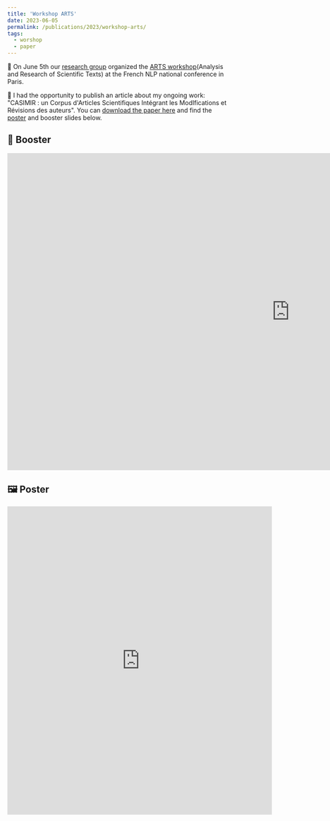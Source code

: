 ```yaml
---
title: 'Workshop ARTS'
date: 2023-06-05
permalink: /publications/2023/workshop-arts/
tags:
  - worshop
  - paper
---
```


🌻 On June 5th our [research group](https://taln-ls2n.github.io/) organized the [ARTS workshop](https://arts2023.sciencesconf.org/)(Analysis and Research of Scientific Texts) at the French NLP national conference in Paris.

📝 I had the opportunity to publish an article about my ongoing work: "CASIMIR : un Corpus d'Articles Scientifiques Intégrant les ModIfications et Révisions des auteurs".
You can [download the paper here](https://hal.science/hal-04103347) and find the [poster](https://hal.science/hal-04122594) and booster slides below.

🚀 Booster 
-------------
<embed src="https://jourdanl.github.io/files/Booster ARTS-Jourdan.pdf" width="1280" height="720" type='application/pdf'> 

🖼 Poster 
-----------
<embed src="https://jourdanl.github.io/files/poster_ARTS_Jourdan.pdf" width="600" height="700" type='application/pdf'> 
